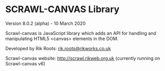 # SCRAWL-CANVAS Library 

Version 8.0.2 (alpha) - 10 March 2020

Scrawl-canvas is  JavaScript library which adds an API for handling and manipulating HTML5 &lt;canvas> elements in the DOM.

Developed by Rik Roots: rik.roots@rikworks.co.uk

Scrawl-canvas website: http://scrawl.rikweb.org.uk (currently running on Scrawl-canvas v6)

